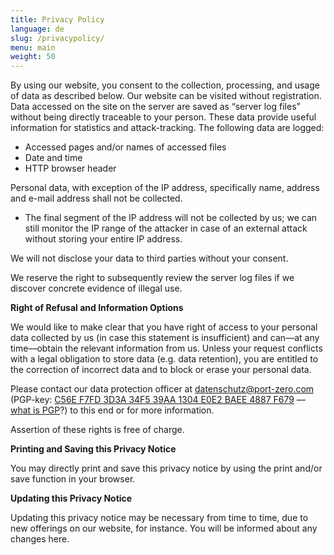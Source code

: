 ```yaml
---
title: Privacy Policy
language: de
slug: /privacypolicy/
menu: main
weight: 50
---
```


By using our website, you consent to the collection, processing, and usage of data as described below. Our website can be visited without registration. Data accessed on the site on the server are saved as “server log files” without being directly traceable to your person. These data provide useful information for statistics and attack-tracking. The following data are logged:

* Accessed pages and/or names of accessed files
* Date and time
* HTTP browser header

Personal data, with exception of the IP address, specifically name, address and e-mail address shall not be collected.

* The final segment of the IP address will not be collected by us; we can still monitor the IP range of the attacker in case of an external attack without storing your entire IP address.

We will not disclose your data to third parties without your consent.

We reserve the right to subsequently review the server log files if we discover concrete evidence of illegal use.

**Right of Refusal and Information Options**

We would like to make clear that you have right of access to your personal data collected by us (in case this statement is insufficient) and can––at any time––obtain the relevant information from us. Unless your request conflicts with a legal obligation to store data (e.g. data retention), you are entitled to the correction of incorrect data and to block or erase your personal data.

Please contact our data protection officer at
[datenschutz@port-zero.com](mailto:datenschutz@port-zero.com)
(PGP-key: [C56E F7FD 3D3A 34F5 39AA 1304 E0E2 BAEE 4887
F679](/pubkey-datenschutz.asc) — [what is PGP](https://emailselfdefense.fsf.org/en/infographic.html)?) to this end or for more information.

Assertion of these rights is free of charge.

**Printing and Saving this Privacy Notice**

You may directly print and save this privacy notice by using the print and/or save function in your browser.

**Updating this Privacy Notice**

Updating this privacy notice may be necessary from time to time, due to new offerings on our website, for instance. You will be informed about any changes here.


